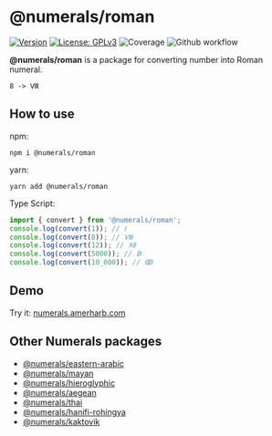 # @numerals/roman

[![Version](https://img.shields.io/badge/version-0.0.2-blue.svg)](https://github.com/amerharb/numerals/tree/roman/version/0.0.2)
[![License: GPLv3](https://img.shields.io/badge/License-ISC-blue.svg)](https://opensource.org/licenses/ISC)
![Coverage](https://raw.githubusercontent.com/amerharb/numerals/roman/version/0.0.2/packages/roman/badges/coverage.svg)
![Github workflow](https://github.com/amerharb/numerals/actions/workflows/lint-test.yaml/badge.svg?branch=roman/version/0.0.2)

**@numerals/roman** is a package for converting number into Roman numeral.

`8 -> Ⅷ`

## How to use
npm:
```shell
npm i @numerals/roman
```

yarn:
```shell
yarn add @numerals/roman
```

Type Script:
```ts
import { convert } from '@numerals/roman';
console.log(convert(1)); // Ⅰ
console.log(convert(8)); // Ⅷ
console.log(convert(12)); // Ⅻ
console.log(convert(5000)); // ↁ
console.log(convert(10_000)); // ↂ
```

## Demo
Try it: [numerals.amerharb.com](https://numerals.amerharb.com)

## Other Numerals packages
- [@numerals/eastern-arabic](https://www.npmjs.com/package/@numerals/eastern-arabic)
- [@numerals/mayan](https://www.npmjs.com/package/@numerals/mayan)
- [@numerals/hieroglyphic](https://www.npmjs.com/package/@numerals/hieroglyphic)
- [@numerals/aegean](https://www.npmjs.com/package/@numerals/aegean)
- [@numerals/thai](https://www.npmjs.com/package/@numerals/thai)
- [@numerals/hanifi-rohingya](https://www.npmjs.com/package/@numerals/hanifi-rohingya)
- [@numerals/kaktovik](https://www.npmjs.com/package/@numerals/kaktovik)

